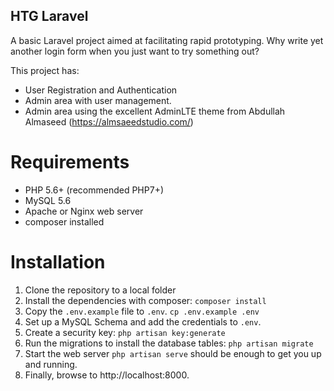 ## HTG Laravel

A basic Laravel project aimed at facilitating rapid prototyping. Why write yet
another login form when you just want to try something out?

This project has:

* User Registration and Authentication
* Admin area with user management.
* Admin area using the excellent AdminLTE theme from Abdullah Almaseed (https://almsaeedstudio.com/)

# Requirements

* PHP 5.6+ (recommended PHP7+)
* MySQL 5.6
* Apache or Nginx web server
* composer installed

# Installation
1. Clone the repository to a local folder
2. Install the dependencies with composer: `composer install`
3. Copy the `.env.example` file to `.env`.  `cp .env.example .env`
4. Set up a MySQL Schema and add the credentials to `.env`.
5. Create a security key: `php artisan key:generate`
6. Run the migrations to install the database tables: `php artisan migrate`
7. Start the web server `php artisan serve` should be enough to get you up and running.
8. Finally, browse to http://localhost:8000.





